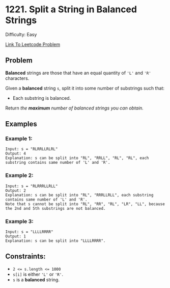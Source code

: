 # 1221. Split a String in Balanced Strings
Difficulty: Easy

[Link To Leetcode Problem](https://leetcode.com/problems/split-a-string-in-balanced-strings/)

## Problem
**Balanced** strings are those that have an equal quantity of `'L'` and `'R'` characters.

Given a **balanced** string `s`, split it into some number of substrings such that:

- Each substring is balanced.

Return *the **maximum** number of balanced strings you can obtain.*

## Examples
### Example 1:
```
Input: s = "RLRRLLRLRL"
Output: 4
Explanation: s can be split into "RL", "RRLL", "RL", "RL", each substring contains same number of 'L' and 'R'.
```
### Example 2:
```
Input: s = "RLRRRLLRLL"
Output: 2
Explanation: s can be split into "RL", "RRRLLRLL", each substring contains same number of 'L' and 'R'.
Note that s cannot be split into "RL", "RR", "RL", "LR", "LL", because the 2nd and 5th substrings are not balanced.
```
### Example 3:
```
Input: s = "LLLLRRRR"
Output: 1
Explanation: s can be split into "LLLLRRRR".
```

## Constraints:
- `2 <= s.length <= 1000`
- `s[i]` is either `'L'` or `'R'`.
- `s` is a **balanced** string.
